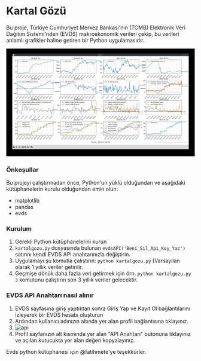 # Kartal Gözü

Bu proje, Türkiye Cumhuriyet Merkez Bankası'nın (TCMB) Elektronik Veri Dağıtım Sistemi'nden (EVDS) makroekonomik verileri çekip, bu verileri anlamlı grafikler haline getiren bir Python uygulamasıdır.

![SS](https://github.com/hrn-erdgn/kartalgozu/blob/main/kartalgozu.jpg)
### Önkoşullar
Bu projeyi çalıştırmadan önce, Python'un yüklü olduğundan ve aşağıdaki kütüphanelerin kurulu olduğundan emin olun:
- matplotlib
- pandas
- evds
### Kurulum
1. Gerekli Python kütüphanelerini kurun
2. `kartalgozu.py` dosyasında bulunan `evdsAPI('Beni_Sil_Api_Key_Yaz')` satırını kendi EVDS API anahtarınızla değiştirin.
3. Uygulamayı şu komutla çalıştırın: `python kartalgozu.py` (Varsayılan olarak 1 yıllık veriler getirilir.
4. Geçmişe dönük daha fazla veri getirmek için örn. `python kartalgozu.py 3` komutunu çalıştırın son 3 yıllık veriler gelecektir.
### EVDS API Anahtarı nasıl alınır 
1. EVDS sayfasına giriş yaptıktan sonra Giriş Yap ve Kayıt Ol bağlantılarını izleyerek bir EVDS hesabı oluşturun
2. Ardından kullanıcı adınızın altında yer alan profil bağlantısına tıklayınız.
3. ![api](https://github.com/fatihmete/evds/blob/master/01.png)
4. Profil sayfanızın alt kısmında yer alan "API Anahtarı" butonuna tıklayınız ve açılan kutucukta yer alan
değeri kopyalayınız.

Evds python kütüphanesi için @fatihmete'ye teşekkürler.
